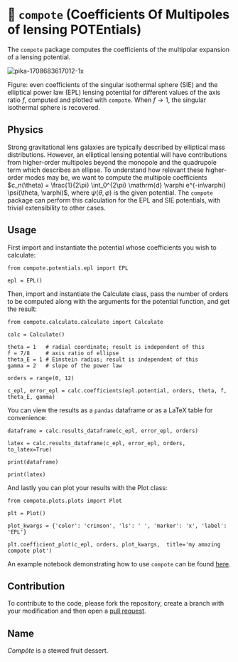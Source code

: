 # :strawberry: `compote` (Coefficients Of Multipoles of lensing POTEntials)

The `compote` package computes the coefficients of the multipolar expansion of a lensing potential.

![pika-1708683617012-1x](https://github.com/nataliehogg/compote/assets/32572654/b7c89770-2366-437c-bc94-7f7851da77ee)

Figure: even coefficients of the singular isothermal sphere (SIE) and the elliptical power law (EPL) lensing potential for different values of the axis ratio $f$, computed and plotted with `compote`. When $f\rightarrow 1$, the singular isothermal sphere is recovered.

## Physics

Strong gravitational lens galaxies are typically described by elliptical mass distributions. However, an elliptical lensing potential will have contributions from higher-order multipoles beyond the monopole and the quadrupole term which describes an ellipse. To understand how relevant these higher-order modes may be, we want to compute the multipole coefficients
$c_n(\theta) = \frac{1}{2\pi} \int_0^{2\pi} \mathrm{d} \varphi e^{-in\varphi} \psi(\theta, \varphi)$, where $\psi(\theta, \varphi)$ is the given potential. The `compote` package can perform this calculation for the EPL and SIE potentials, with trivial extensibility to other cases.

## Usage

First import and instantiate the potential whose coefficients you wish to calculate:
```
from compote.potentials.epl import EPL

epl = EPL()
```

Then, import and instantiate the Calculate class, pass the number of orders to be computed along with the arguments for the potential function, and get the result:
```
from compote.calculate.calculate import Calculate

calc = Calculate()

theta = 1   # radial coordinate; result is independent of this
f = 7/8     # axis ratio of ellipse
theta_E = 1 # Einstein radius; result is independent of this
gamma = 2   # slope of the power law

orders = range(0, 12)

c_epl, error_epl = calc.coefficients(epl.potential, orders, theta, f, theta_E, gamma)
```

You can view the results as a `pandas` dataframe or as a LaTeX table for convenience:
```
dataframe = calc.results_dataframe(c_epl, error_epl, orders)

latex = calc.results_dataframe(c_epl, error_epl, orders, to_latex=True)

print(dataframe)

print(latex)
```

And lastly you can plot your results with the Plot class:
```
from compote.plots.plots import Plot

plt = Plot()

plot_kwargs = {'color': 'crimson', 'ls': ' ', 'marker': 'x', 'label': 'EPL'}

plt.coefficient_plot(c_epl, orders, plot_kwargs,  title='my amazing compote plot')
```

An example notebook demonstrating how to use `compote` can be found [here](https://github.com/nataliehogg/compote/blob/main/example_notebook.ipynb).

## Contribution

To contribute to the code, please fork the repository, create a branch with your modification and then open a [pull request](https://github.com/nataliehogg/compote/pulls).

## Name
*Compôte* is a stewed fruit dessert.
